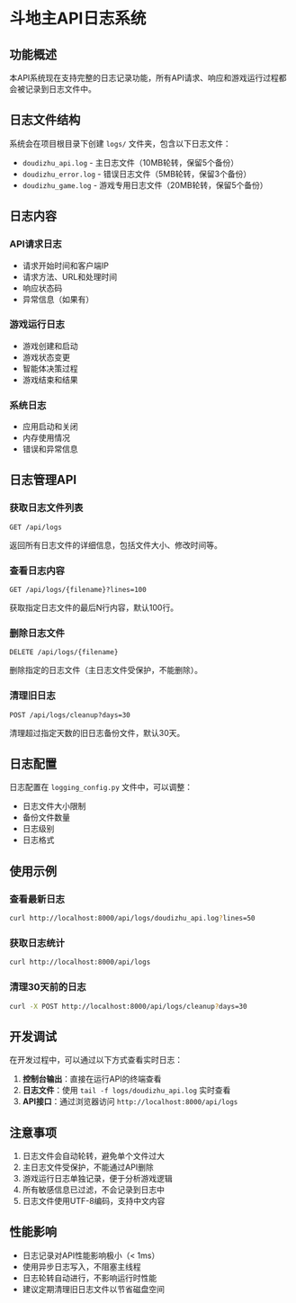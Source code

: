 # 斗地主API日志系统

## 功能概述

本API系统现在支持完整的日志记录功能，所有API请求、响应和游戏运行过程都会被记录到日志文件中。

## 日志文件结构

系统会在项目根目录下创建 `logs/` 文件夹，包含以下日志文件：

- `doudizhu_api.log` - 主日志文件（10MB轮转，保留5个备份）
- `doudizhu_error.log` - 错误日志文件（5MB轮转，保留3个备份）  
- `doudizhu_game.log` - 游戏专用日志文件（20MB轮转，保留5个备份）

## 日志内容

### API请求日志
- 请求开始时间和客户端IP
- 请求方法、URL和处理时间
- 响应状态码
- 异常信息（如果有）

### 游戏运行日志
- 游戏创建和启动
- 游戏状态变更
- 智能体决策过程
- 游戏结束和结果

### 系统日志
- 应用启动和关闭
- 内存使用情况
- 错误和异常信息

## 日志管理API

### 获取日志文件列表
```http
GET /api/logs
```

返回所有日志文件的详细信息，包括文件大小、修改时间等。

### 查看日志内容
```http
GET /api/logs/{filename}?lines=100
```

获取指定日志文件的最后N行内容，默认100行。

### 删除日志文件
```http
DELETE /api/logs/{filename}
```

删除指定的日志文件（主日志文件受保护，不能删除）。

### 清理旧日志
```http
POST /api/logs/cleanup?days=30
```

清理超过指定天数的旧日志备份文件，默认30天。

## 日志配置

日志配置在 `logging_config.py` 文件中，可以调整：

- 日志文件大小限制
- 备份文件数量
- 日志级别
- 日志格式

## 使用示例

### 查看最新日志
```bash
curl http://localhost:8000/api/logs/doudizhu_api.log?lines=50
```

### 获取日志统计
```bash
curl http://localhost:8000/api/logs
```

### 清理30天前的日志
```bash
curl -X POST http://localhost:8000/api/logs/cleanup?days=30
```

## 开发调试

在开发过程中，可以通过以下方式查看实时日志：

1. **控制台输出**：直接在运行API的终端查看
2. **日志文件**：使用 `tail -f logs/doudizhu_api.log` 实时查看
3. **API接口**：通过浏览器访问 `http://localhost:8000/api/logs`

## 注意事项

1. 日志文件会自动轮转，避免单个文件过大
2. 主日志文件受保护，不能通过API删除
3. 游戏运行日志单独记录，便于分析游戏逻辑
4. 所有敏感信息已过滤，不会记录到日志中
5. 日志文件使用UTF-8编码，支持中文内容

## 性能影响

- 日志记录对API性能影响极小（< 1ms）
- 使用异步日志写入，不阻塞主线程
- 日志轮转自动进行，不影响运行时性能
- 建议定期清理旧日志文件以节省磁盘空间 
